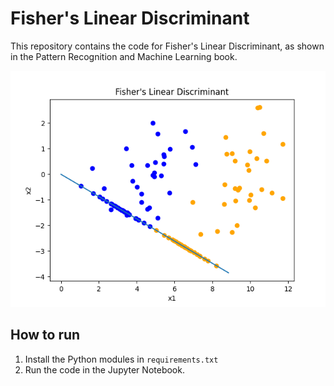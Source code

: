 # Fisher's Linear Discriminant

This repository contains the code for Fisher's Linear Discriminant, as shown in the Pattern Recognition and Machine
Learning book.

![Fisher's Linear Discriminant](figures/fig.png)

## How to run
1) Install the Python modules in ```requirements.txt```
2) Run the code in the Jupyter Notebook.